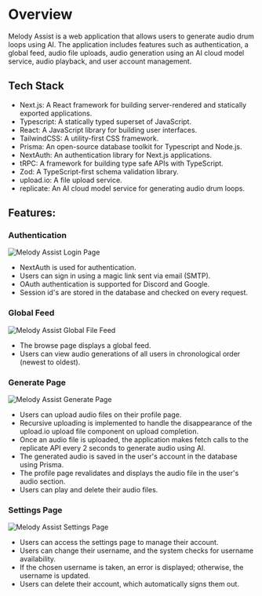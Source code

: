 # Overview

Melody Assist is a web application that allows users to generate audio drum loops using AI. The application includes features such as authentication, a global feed, audio file uploads, audio generation using an AI cloud model service, audio playback, and user account management.

## Tech Stack

- Next.js: A React framework for building server-rendered and statically exported applications.
- Typescript: A statically typed superset of JavaScript.
- React: A JavaScript library for building user interfaces.
- TailwindCSS: A utility-first CSS framework.
- Prisma: An open-source database toolkit for Typescript and Node.js.
- NextAuth: An authentication library for Next.js applications.
- tRPC: A framework for building type safe APIs with TypeScript.
- Zod: A TypeScript-first schema validation library.
- upload.io: A file upload service.
- replicate: An AI cloud model service for generating audio drum loops.

## Features:

### Authentication

![Melody Assist Login Page](https://www.bryanhuici.com/_next/image?url=https%3A%2F%2Fcdn.sanity.io%2Fimages%2Fem0qyevz%2Fproduction%2F2af9c7e984b96d38eb1da0d784d10b4386375a07-1878x928.png%3Frect%3D11%2C0%2C1856%2C928%26w%3D1024%26h%3D512%26min-h%3D512%26min-w%3D1024%26fit%3Dmin%26auto%3Dformat&w=1080&q=75)
- NextAuth is used for authentication.
- Users can sign in using a magic link sent via email (SMTP).
- OAuth authentication is supported for Discord and Google.
- Session id's are stored in the database and checked on every request.

### Global Feed
![Melody Assist Global File Feed](https://www.bryanhuici.com/_next/image?url=https%3A%2F%2Fcdn.sanity.io%2Fimages%2Fem0qyevz%2Fproduction%2F9729455b1aad781bf92ad9915caec405cfc39a28-1877x930.png%3Frect%3D9%2C0%2C1860%2C930%26w%3D1024%26h%3D512%26min-h%3D512%26min-w%3D1024%26fit%3Dmin%26auto%3Dformat&w=1080&q=75)
- The browse page displays a global feed.
- Users can view audio generations of all users in chronological order (newest to oldest).

### Generate Page
![Melody Assist Generate Page](https://www.bryanhuici.com/_next/image?url=https%3A%2F%2Fcdn.sanity.io%2Fimages%2Fem0qyevz%2Fproduction%2F70c23cf1c3b0754381e116bbe910175773ee4f3d-1879x929.png%3Frect%3D11%2C0%2C1858%2C929%26w%3D1024%26h%3D512%26min-h%3D512%26min-w%3D1024%26fit%3Dmin%26auto%3Dformat&w=1080&q=75)
- Users can upload audio files on their profile page.
- Recursive uploading is implemented to handle the disappearance of the upload.io upload file component on upload completion.
- Once an audio file is uploaded, the application makes fetch calls to the replicate API every 2 seconds to generate audio using AI.
- The generated audio is saved in the user's account in the database using Prisma.
- The profile page revalidates and displays the audio file in the user's audio section.
- Users can play and delete their audio files.

### Settings Page
![Melody Assist Settings Page](https://www.bryanhuici.com/_next/image?url=https%3A%2F%2Fcdn.sanity.io%2Fimages%2Fem0qyevz%2Fproduction%2Fe6c3b6a7b9f200cedfa4c0a6d5ee1fab345f29f7-1877x929.png%3Frect%3D10%2C0%2C1858%2C929%26w%3D1024%26h%3D512%26min-h%3D512%26min-w%3D1024%26fit%3Dmin%26auto%3Dformat&w=1080&q=75)
- Users can access the settings page to manage their account.
- Users can change their username, and the system checks for username availability.
- If the chosen username is taken, an error is displayed; otherwise, the username is updated.
- Users can delete their account, which automatically signs them out.
